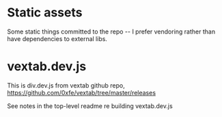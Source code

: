 # Static assets

Some static things committed to the repo -- I prefer vendoring rather than have dependencies to external libs.

# vextab.dev.js

This is div.dev.js from vextab github repo, https://github.com/0xfe/vextab/tree/master/releases

See notes in the top-level readme re building vextab.dev.js
